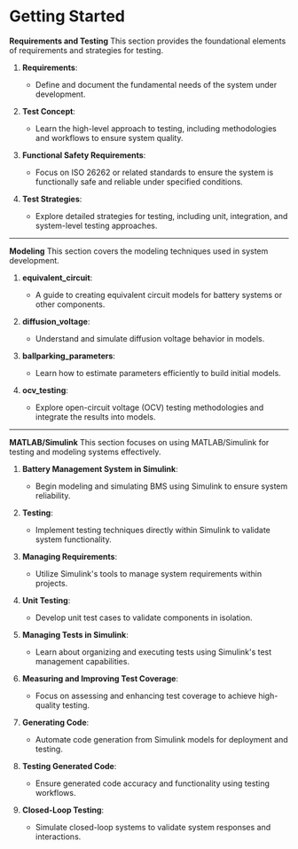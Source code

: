 # Getting Started

**Requirements and Testing**
This section provides the foundational elements of requirements and strategies for testing.

1. **Requirements**:  
   - Define and document the fundamental needs of the system under development.  
   
2. **Test Concept**:  
   - Learn the high-level approach to testing, including methodologies and workflows to ensure system quality.  

3. **Functional Safety Requirements**:  
   - Focus on ISO 26262 or related standards to ensure the system is functionally safe and reliable under specified conditions.  

4. **Test Strategies**:  
   - Explore detailed strategies for testing, including unit, integration, and system-level testing approaches.

---

**Modeling**
This section covers the modeling techniques used in system development.

1. **equivalent_circuit**:  
   - A guide to creating equivalent circuit models for battery systems or other components.  

2. **diffusion_voltage**:  
   - Understand and simulate diffusion voltage behavior in models.  

3. **ballparking_parameters**:  
   - Learn how to estimate parameters efficiently to build initial models.  

4. **ocv_testing**:  
   - Explore open-circuit voltage (OCV) testing methodologies and integrate the results into models.

---

**MATLAB/Simulink**
This section focuses on using MATLAB/Simulink for testing and modeling systems effectively.

1. **Battery Management System in Simulink**:  
   - Begin modeling and simulating BMS using Simulink to ensure system reliability.

2. **Testing**:  
   - Implement testing techniques directly within Simulink to validate system functionality.  

3. **Managing Requirements**:  
   - Utilize Simulink's tools to manage system requirements within projects.  

4. **Unit Testing**:  
   - Develop unit test cases to validate components in isolation.  

5. **Managing Tests in Simulink**:  
   - Learn about organizing and executing tests using Simulink's test management capabilities.  

6. **Measuring and Improving Test Coverage**:  
   - Focus on assessing and enhancing test coverage to achieve high-quality testing.  

7. **Generating Code**:  
   - Automate code generation from Simulink models for deployment and testing.  

8. **Testing Generated Code**:  
   - Ensure generated code accuracy and functionality using testing workflows.  

9. **Closed-Loop Testing**:  
   - Simulate closed-loop systems to validate system responses and interactions.


